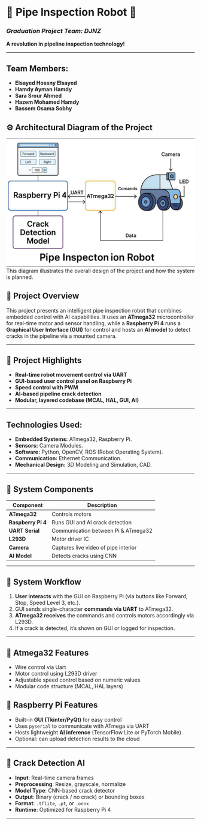 # 🚀 **Pipe Inspection Robot** 🚀  
### *Graduation Project Team: DJNZ*  
**A revolution in pipeline inspection technology!**

---

## **Team Members:**
- **Elsayed Hossny Elsayed**  
- **Hamdy Ayman Hamdy**  
- **Sara Srour Ahmed**  
- **Hazem Mohamed Hamdy**  
- **Bassem Osama Sobhy**

## ⚙️ Architectural Diagram of the Project

![Arch Project](https://raw.githubusercontent.com/ElsayedHossny/Pipe-Inspection-Robot/main/Arch_Project.jpg)
This diagram illustrates the overall design of the project and how the system is planned.

## 🎯 Project Overview
This project presents an intelligent pipe inspection robot that combines embedded control with AI capabilities. 
It uses an **ATmega32** microcontroller for real-time motor and sensor handling, 
while a **Raspberry Pi 4** runs a **Graphical User Interface (GUI)** for control and hosts an **AI model** to detect cracks in the pipeline via a mounted camera.

---

## 🚀 Project Highlights
- **Real-time robot movement control via UART**
- **GUI-based user control panel on Raspberry Pi**
- **Speed control with PWM**
- **AI-based pipeline crack detection**
- **Modular, layered codebase (MCAL, HAL, GUI, AI)**

---

## **Technologies Used:**
- **Embedded Systems:**  ATmega32, Raspberry Pi.
- **Sensors:** Camera Modules.
- **Software:** Python, OpenCV, ROS (Robot Operating System).
- **Communication:** Ethernet Communication.
- **Mechanical Design:** 3D Modeling and Simulation, CAD.

---

## 🧠 System Components

| Component          | Description |
|------------------- |-------------|
| **ATmega32**       | Controls motors |
| **Raspberry Pi 4** | Runs GUI and AI crack detection |
| **UART Serial**    | Communication between Pi & ATmega32 |
| **L293D**          | Motor driver IC |
| **Camera**         | Captures live video of pipe interior |
| **AI Model**       | Detects cracks using CNN |

---

## 🔄 System Workflow

1. **User interacts** with the GUI on Raspberry Pi (via buttons like Forward, Stop, Speed Level 3, etc.).
2. GUI sends single-character **commands via UART** to ATmega32.
3. **ATmega32 receives** the commands and controls motors accordingly via L293D.
5. If a crack is detected, it’s shown on GUI or logged for inspection.

---

## 🐍 Atmega32 Features
- Wire control via Uart
- Motor control using L293D driver
- Adjustable speed control based on numeric values
- Modular code structure (MCAL, HAL layers)

## 🐍 Raspberry Pi Features

- Built-in **GUI (Tkinter/PyQt)** for easy control
- Uses `pyserial` to communicate with ATmega via UART
- Hosts lightweight **AI inference** (TensorFlow Lite or PyTorch Mobile)
- Optional: can upload detection results to the cloud

---

## 🤖 Crack Detection AI

- **Input**: Real-time camera frames
- **Preprocessing**: Resize, grayscale, normalize
- **Model Type**: CNN-based crack detector
- **Output**: Binary (crack / no crack) or bounding boxes
- **Format**: `.tflite`, `.pt`, or `.onnx`
- **Runtime**: Optimized for Raspberry Pi 4

---
